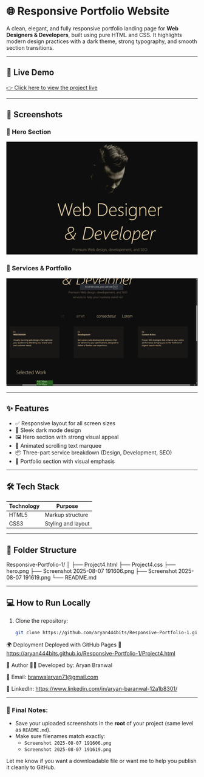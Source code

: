 
# 🌐 Responsive Portfolio Website

A clean, elegant, and fully responsive portfolio landing page for **Web Designers & Developers**, built using pure HTML and CSS. It highlights modern design practices with a dark theme, strong typography, and smooth section transitions.

---

## 🚀 Live Demo

[👉 Click here to view the project live](https://aryan444bits.github.io/Responsive-Portfolio-1/Project4.html)

---

## 📸 Screenshots

### 🎯 Hero Section
![Hero Section](./Screenshot%202025-08-07%20191606.png)

### 🧩 Services & Portfolio
![Services Section](./Screenshot%202025-08-07%20191619.png)

---

## ✨ Features

- ✅ Responsive layout for all screen sizes
- 🌙 Sleek dark mode design
- 🖼️ Hero section with strong visual appeal
- 🔁 Animated scrolling text marquee
- 📦 Three-part service breakdown (Design, Development, SEO)
- 🎨 Portfolio section with visual emphasis

---

## 🛠️ Tech Stack

| Technology | Purpose               |
|------------|------------------------|
| HTML5      | Markup structure       |
| CSS3       | Styling and layout     |

---

## 📂 Folder Structure

Responsive-Portfolio-1/
│
├── Project4.html
├── Project4.css
├── hero.png
├── Screenshot 2025-08-07 191606.png
├── Screenshot 2025-08-07 191619.png
└── README.md


---

## 💻 How to Run Locally

1. Clone the repository:
   ```bash
   git clone https://github.com/aryan444bits/Responsive-Portfolio-1.git

🌍 Deployment
Deployed with GitHub Pages
🔗 https://aryan444bits.github.io/Responsive-Portfolio-1/Project4.html


🙌 Author
👨‍💻 Developed by: Aryan Branwal

📧 Email: branwalaryan71@gmail.com

💼 LinkedIn: https://www.linkedin.com/in/aryan-baranwal-12a1b8301/



---

### 📝 Final Notes:
- Save your uploaded screenshots in the **root** of your project (same level as `README.md`).
- Make sure filenames match exactly:
  - `Screenshot 2025-08-07 191606.png`
  - `Screenshot 2025-08-07 191619.png`

Let me know if you want a downloadable file or want me to help you publish it cleanly to GitHub.
